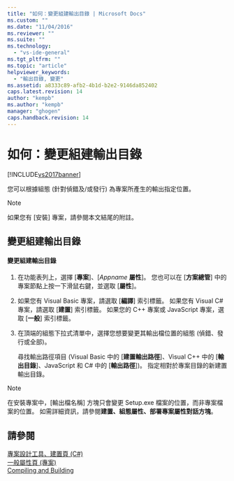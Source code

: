 ```yaml
---
title: "如何：變更組建輸出目錄 | Microsoft Docs"
ms.custom: ""
ms.date: "11/04/2016"
ms.reviewer: ""
ms.suite: ""
ms.technology: 
  - "vs-ide-general"
ms.tgt_pltfrm: ""
ms.topic: "article"
helpviewer_keywords: 
  - "輸出目錄, 變更"
ms.assetid: a8333c89-afb2-4b1d-b2e2-9146da852402
caps.latest.revision: 14
author: "kempb"
ms.author: "kempb"
manager: "ghogen"
caps.handback.revision: 14
---
```

# 如何：變更組建輸出目錄
[!INCLUDE[vs2017banner](../code-quality/includes/vs2017banner.md)]

您可以根據組態 \(針對偵錯及\/或發行\) 為專案所產生的輸出指定位置。  
  
> [!NOTE]
>  如果您有 \[安裝\] 專案，請參閱本文結尾的附註。  
  
## 變更組建輸出目錄  
  
#### 變更組建輸出目錄  
  
1.  在功能表列上，選擇 \[**專案**\]、\[*Appname* **屬性**\]。 您也可以在 \[**方案總管**\] 中的專案節點上按一下滑鼠右鍵，並選取 \[**屬性**\]。  
  
2.  如果您有 Visual Basic 專案，請選取 \[**編譯**\] 索引標籤。 如果您有 Visual C\# 專案，請選取 \[**建置**\] 索引標籤。 如果您的 C\+\+ 專案或 JavaScript 專案，選取 \[**一般**\] 索引標籤。  
  
3.  在頂端的組態下拉式清單中，選擇您想要變更其輸出檔位置的組態 \(偵錯、發行或全部\)。  
  
     尋找輸出路徑項目 \(Visual Basic 中的 \[**建置輸出路徑**\]、Visual C\+\+ 中的 \[**輸出目錄**\]、JavaScript 和 C\# 中的 \[**輸出路徑**\]\)。 指定相對於專案目錄的新建置輸出目錄。  
  
> [!NOTE]
>  在安裝專案中，\[輸出檔名稱\] 方塊只會變更 Setup.exe 檔案的位置，而非專案檔案的位置。 如需詳細資訊，請參閱**建置、組態屬性、部署專案屬性對話方塊**。  
  
## 請參閱  
 [專案設計工具、建置頁 \(C\#\)](../ide/reference/build-page-project-designer-csharp.md)   
 [一般屬性頁 \(專案\)](/visual-cpp/ide/general-property-page-project)   
 [Compiling and Building](../ide/compiling-and-building-in-visual-studio.md)